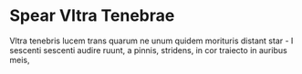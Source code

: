 Spear Vltra Tenebrae
=====================

Vltra tenebris lucem trans quarum ne unum quidem morituris distant star - I sescenti sescenti audire ruunt, a pinnis, stridens, in cor traiecto in auribus meis,
